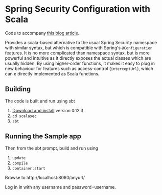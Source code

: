 Spring Security Configuration with Scala
========================================

Code to accompany [this blog article](http://blog.springsource.org/2011/08/01/spring-security-configuration-with-scala/).

Provides a scala-based alternative to the usual Spring Security namespace with similar syntax, but which is compatible with Spring's `@Configuration` features. It is no more complicated than namespace syntax, but is more powerful and intuitive as it directly exposes the actual classes which are usually hidden. By using higher-order functions, it makes it easy to plug in new behaviour for features such as access-control (`interceptUrl`), which can e directly implemented as Scala functions.


Building
--------

The code is built and run using sbt

1. [Download and install](http://www.scala-sbt.org/release/docs/Getting-Started/Setup.html) version 0.12.3
2. `cd scalasec`
3. `sbt`


Running the Sample app
----------------------

Then from the sbt prompt, build and run using

1. `update`
2. `compile`
3. `container:start`

Browse to http://localhost:8080/anyurl/

Log in in with any username and password=username.

